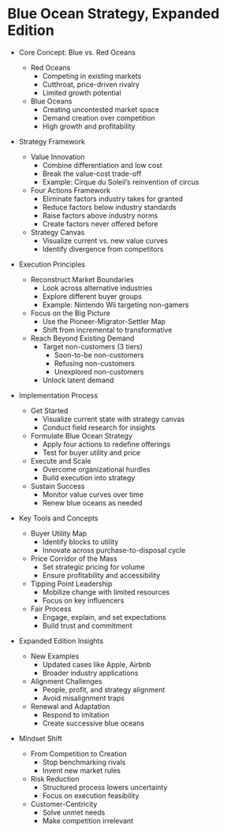 # Blue Ocean Strategy, Expanded Edition

- Core Concept: Blue vs. Red Oceans

  - Red Oceans
    - Competing in existing markets
    - Cutthroat, price-driven rivalry
    - Limited growth potential
  - Blue Oceans
    - Creating uncontested market space
    - Demand creation over competition
    - High growth and profitability
- Strategy Framework

  - Value Innovation
    - Combine differentiation and low cost
    - Break the value-cost trade-off
    - Example: Cirque du Soleil’s reinvention of circus
  - Four Actions Framework
    - Eliminate factors industry takes for granted
    - Reduce factors below industry standards
    - Raise factors above industry norms
    - Create factors never offered before
  - Strategy Canvas
    - Visualize current vs. new value curves
    - Identify divergence from competitors
- Execution Principles

  - Reconstruct Market Boundaries
    - Look across alternative industries
    - Explore different buyer groups
    - Example: Nintendo Wii targeting non-gamers
  - Focus on the Big Picture
    - Use the Pioneer-Migrator-Settler Map
    - Shift from incremental to transformative
  - Reach Beyond Existing Demand
    - Target non-customers (3 tiers)
      - Soon-to-be non-customers
      - Refusing non-customers
      - Unexplored non-customers
    - Unlock latent demand
- Implementation Process

  - Get Started
    - Visualize current state with strategy canvas
    - Conduct field research for insights
  - Formulate Blue Ocean Strategy
    - Apply four actions to redefine offerings
    - Test for buyer utility and price
  - Execute and Scale
    - Overcome organizational hurdles
    - Build execution into strategy
  - Sustain Success
    - Monitor value curves over time
    - Renew blue oceans as needed
- Key Tools and Concepts

  - Buyer Utility Map
    - Identify blocks to utility
    - Innovate across purchase-to-disposal cycle
  - Price Corridor of the Mass
    - Set strategic pricing for volume
    - Ensure profitability and accessibility
  - Tipping Point Leadership
    - Mobilize change with limited resources
    - Focus on key influencers
  - Fair Process
    - Engage, explain, and set expectations
    - Build trust and commitment
- Expanded Edition Insights

  - New Examples
    - Updated cases like Apple, Airbnb
    - Broader industry applications
  - Alignment Challenges
    - People, profit, and strategy alignment
    - Avoid misalignment traps
  - Renewal and Adaptation
    - Respond to imitation
    - Create successive blue oceans
- Mindset Shift

  - From Competition to Creation
    - Stop benchmarking rivals
    - Invent new market rules
  - Risk Reduction
    - Structured process lowers uncertainty
    - Focus on execution feasibility
  - Customer-Centricity
    - Solve unmet needs
    - Make competition irrelevant
